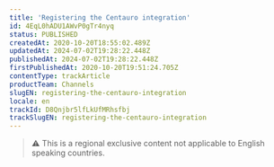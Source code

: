 ```yaml
---
title: 'Registering the Centauro integration'
id: 4EqL0hADU1AWvP0gTr4nyq
status: PUBLISHED
createdAt: 2020-10-20T18:55:02.489Z
updatedAt: 2024-07-02T19:28:22.448Z
publishedAt: 2024-07-02T19:28:22.448Z
firstPublishedAt: 2020-10-20T19:51:24.705Z
contentType: trackArticle
productTeam: Channels
slugEN: registering-the-centauro-integration
locale: en
trackId: D8Qnjbr5lfLkUfMRhsfbj
trackSlugEN: registering-the-centauro-integration
---
```


> ⚠️ This is a regional exclusive content not applicable to English speaking countries.
